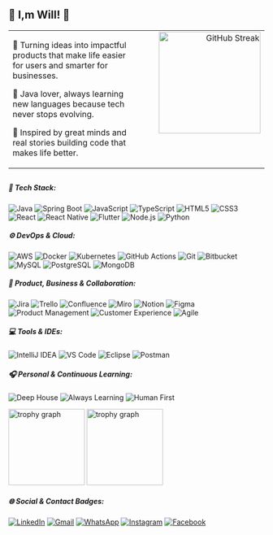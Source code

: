 ## 💜 I,m Will! 👋
<table  border="0" cellspacing="0" cellpadding="0">
  <tr>
    <!-- 🧠 Texto à esquerda -->
    <td align="left" width="50%" valign="top">
      <p>🚀 Turning ideas into impactful products that make life easier for users and smarter for businesses.</p>
      <p>🧩 Java lover, always learning new languages because tech never stops evolving.</p>
      <p>💜 Inspired by great minds and real stories building code that makes life better.</p>
    </td>
    <td align="right" width="50%" valign="top">
      <img 
        height="200"
        src="https://github-readme-streak-stats-eight.vercel.app/?user=william-carvalho&theme=midnight-purple&hide_border=true"
        alt="GitHub Streak" />
    </td>
  </tr>
</table>


##

<h5 align="left">🧠 Tech Stack:</h5>

![Java](https://img.shields.io/badge/-Java-333333?style=flat&logo=openjdk&logoColor=007396)
![Spring Boot](https://img.shields.io/badge/-Spring%20Boot-333333?style=flat&logo=springboot&logoColor=6DB33F)
![JavaScript](https://img.shields.io/badge/-JavaScript-333333?style=flat&logo=javascript)
![TypeScript](https://img.shields.io/badge/-TypeScript-333333?style=flat&logo=typescript&logoColor=3178C6)
![HTML5](https://img.shields.io/badge/-HTML5-333333?style=flat&logo=html5)
![CSS3](https://img.shields.io/badge/-CSS3-333333?style=flat&logo=css3&logoColor=1572B6)
![React](https://img.shields.io/badge/-React-333333?style=flat&logo=react)
![React Native](https://img.shields.io/badge/-React%20Native-333333?style=flat&logo=react)
![Flutter](https://img.shields.io/badge/-Flutter-333333?style=flat&logo=flutter)
![Node.js](https://img.shields.io/badge/-Node.js-333333?style=flat&logo=node.js)
![Python](https://img.shields.io/badge/-Python-333333?style=flat&logo=python)

<h5 align="left">⚙️ DevOps & Cloud:</h5>

![AWS](https://img.shields.io/badge/-AWS-232F3E?style=flat&logo=amazon-aws)
![Docker](https://img.shields.io/badge/-Docker-333333?style=flat&logo=docker)
![Kubernetes](https://img.shields.io/badge/-Kubernetes-333333?style=flat&logo=kubernetes)
![GitHub Actions](https://img.shields.io/badge/-GitHub%20Actions-333333?style=flat&logo=githubactions)
![Git](https://img.shields.io/badge/-Git-333333?style=flat&logo=git)
![Bitbucket](https://img.shields.io/badge/-Bitbucket-333333?style=flat&logo=bitbucket)
![MySQL](https://img.shields.io/badge/-MySQL-333333?style=flat&logo=mysql)
![PostgreSQL](https://img.shields.io/badge/-PostgreSQL-333333?style=flat&logo=postgresql)
![MongoDB](https://img.shields.io/badge/-MongoDB-333333?style=flat&logo=mongodb)

<h5 align="left">🧩 Product, Business & Collaboration:</h5>

![Jira](https://img.shields.io/badge/-Jira-333333?style=flat&logo=jira&logoColor=0052CC)
![Trello](https://img.shields.io/badge/-Trello-333333?style=flat&logo=trello&logoColor=007ACC)
![Confluence](https://img.shields.io/badge/-Confluence-333333?style=flat&logo=confluence&logoColor=172B4D)
![Miro](https://img.shields.io/badge/-Miro-333333?style=flat&logo=miro&logoColor=F7B500)
![Notion](https://img.shields.io/badge/-Notion-333333?style=flat&logo=notion)
![Figma](https://img.shields.io/badge/-Figma-333333?style=flat&logo=figma)
![Product Management](https://img.shields.io/badge/-Product%20Management-333333?style=flat&logo=target&logoColor=white)
![Customer Experience](https://img.shields.io/badge/-Customer%20Experience-333333?style=flat&logo=customer-io)
![Agile](https://img.shields.io/badge/-Agile%20Mindset-333333?style=flat&logo=scrumalliance)

<h5 align="left">💻 Tools & IDEs:</h5>

![IntelliJ IDEA](https://img.shields.io/badge/-IntelliJ%20IDEA-000000?style=flat&logo=intellijidea)
![VS Code](https://img.shields.io/badge/-VS%20Code-333333?style=flat&logo=visual-studio-code&logoColor=007ACC)
![Eclipse](https://img.shields.io/badge/-Eclipse-333333?style=flat&logo=eclipse-ide&logoColor=2C2255)
![Postman](https://img.shields.io/badge/-Postman-333333?style=flat&logo=postman)

<h5 align="left">🎧 Personal & Continuous Learning:</h5>

![Deep House](https://img.shields.io/badge/-🎧_Deep_House-333333?style=flat&logo=spotify&logoColor=1ED760)
![Always Learning](https://img.shields.io/badge/-📚_Always_Learning-333333?style=flat&logo=readme&logoColor=00B0FF)
![Human First](https://img.shields.io/badge/-❤️_Human_First-333333?style=flat&logo=heart&logoColor=FF5F5F)

<div align="left">
    <img src="https://github-readme-stats.vercel.app/api?username=williamcarvalho&theme=midnight-purple&show_icons=true&hide_border=true&count_private=true" height="150" alt="trophy graph" />
    <img src="https://github-readme-stats.vercel.app/api/top-langs/?username=william-carvalho&theme=midnight-purple&show_icons=true&hide_border=true&layout=compact" height="150" alt="trophy graph" />
</div>

<h5 align="left">🌐 Social & Contact Badges:</h5>

[![LinkedIn](https://img.shields.io/badge/-LinkedIn-0A66C2?style=flat&logo=linkedin&logoColor=white)](https://www.linkedin.com/in/SEU-USUARIO/)
[![Gmail](https://img.shields.io/badge/-Gmail-FF0000?style=flat&logo=gmail&logoColor=white)](mailto:SEUEMAIL@gmail.com)
[![WhatsApp](https://img.shields.io/badge/-WhatsApp-25D366?style=flat&logo=whatsapp&logoColor=white)](https://wa.me/55SEUNUMERO)
[![Instagram](https://img.shields.io/badge/-Instagram-E4405F?style=flat&logo=instagram&logoColor=white)](https://www.instagram.com/SEUUSUARIO)
[![Facebook](https://img.shields.io/badge/-Facebook-1877F2?style=flat&logo=facebook&logoColor=white)](https://www.facebook.com/SEUUSUARIO)

